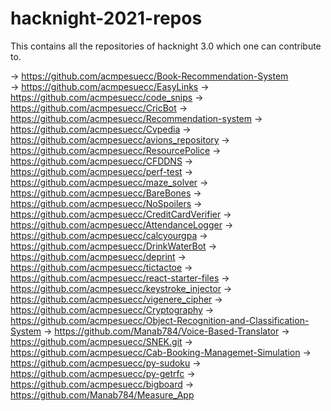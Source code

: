 # hacknight-2021-repos
This contains all the repositories of hacknight 3.0 which one can contribute to.

-> https://github.com/acmpesuecc/Book-Recommendation-System  
-> https://github.com/acmpesuecc/EasyLinks
-> https://github.com/acmpesuecc/code_snips
-> https://github.com/acmpesuecc/CricBot
-> https://github.com/acmpesuecc/Recommendation-system
-> https://github.com/acmpesuecc/Cvpedia
-> https://github.com/acmpesuecc/avions_repository
-> https://github.com/acmpesuecc/ResourcePolice
-> https://github.com/acmpesuecc/CFDDNS
-> https://github.com/acmpesuecc/perf-test
-> https://github.com/acmpesuecc/maze_solver
-> https://github.com/acmpesuecc/BareBones
-> https://github.com/acmpesuecc/NoSpoilers
-> https://github.com/acmpesuecc/CreditCardVerifier
-> https://github.com/acmpesuecc/AttendanceLogger
-> https://github.com/acmpesuecc/calcyourgpa
-> https://github.com/acmpesuecc/DrinkWaterBot
-> https://github.com/acmpesuecc/deprint
-> https://github.com/acmpesuecc/tictactoe
-> https://github.com/acmpesuecc/react-starter-files
-> https://github.com/acmpesuecc/keystroke_injector
-> https://github.com/acmpesuecc/vigenere_cipher
-> https://github.com/acmpesuecc/Cryptography
-> https://github.com/acmpesuecc/Object-Recognition-and-Classification-System
-> https://github.com/Manab784/Voice-Based-Translator
-> https://github.com/acmpesuecc/SNEK.git
-> https://github.com/acmpesuecc/Cab-Booking-Managemet-Simulation
-> https://github.com/acmpesuecc/py-sudoku
-> https://github.com/acmpesuecc/py-getrfc
-> https://github.com/acmpesuecc/bigboard
-> https://github.com/Manab784/Measure_App
